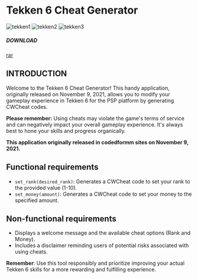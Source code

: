 # Tekken 6 Cheat Generator

![tekken1](https://github.com/JshMaxer/Tekken-6-Cheat-Generator/assets/78284063/1630a0fb-5744-4a8b-9aca-2bb458d150da)
![tekken2](https://github.com/JshMaxer/Tekken-6-Cheat-Generator/assets/78284063/cfd26b02-537d-4d62-85aa-2050a077db50)
![tekken3](https://github.com/JshMaxer/Tekken-6-Cheat-Generator/assets/78284063/9d197bdc-c7d6-4c42-876f-85127fb4f961)

##### DOWNLOAD
[rar](https://www.mediafire.com/file/6sr11mpwxbpqqhc/PSP_Tekken6_Cheat_Generator.rar/file)

## INTRODUCTION
  Welcome to the Tekken 6 Cheat Generator! This handy application, originally released on November 9, 2021, allows you to modify your gameplay experience in Tekken 6 for the PSP platform by generating CWCheat codes.
  
  **Please remember:** Using cheats may violate the game's terms of service and can negatively impact your overall gameplay experience. It's always best to hone your skills and progress organically.
  
  **This application originally released in **codedformm sites** on **November 9, 2021.****

## **Functional requirements**

- ``set_rank(desired_rank)``: Generates a CWCheat code to set your rank to the provided value (1-10).
- ``set_money(amount)``: Generates a CWCheat code to set your money to the specified amount.

## **Non-functional requirements**

- Displays a welcome message and the available cheat options (Rank and Money).
- Includes a disclaimer reminding users of potential risks associated with using cheats.

**Remember**: Use this tool responsibly and prioritize improving your actual Tekken 6 skills for a more rewarding and fulfilling experience.
